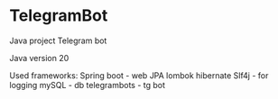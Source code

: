 # TelegramBot
Java project Telegram bot

Java version 20

Used frameworks:
Spring boot - web
JPA
lombok
hibernate
Slf4j - for logging
mySQL - db
telegrambots - tg bot